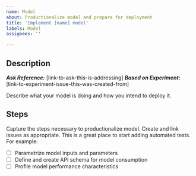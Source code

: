 ```yaml
---
name: Model
about: Productionalize model and prepare for deployment
title: 'Implement [name] model'
labels: Model
assignees: ''

---
```


## Description

***Ask Reference:*** [link-to-ask-this-is-addressing]
***Based on Experiment:*** [link-to-experiment-issue-this-was-created-from]

Describe what your model is doing and how you intend to deploy it.

## Steps

Capture the steps necessary to productionalize model. Create and link issues as appropriate.
This is a great place to start adding automated tests.
For example:

- [ ] Parametrize model inputs and parameters
- [ ] Define and create API schema for model consumption
- [ ] Profile model performance characteristics
